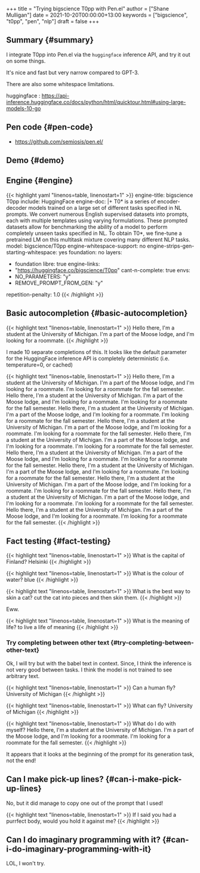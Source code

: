 +++
title = "Trying bigscience T0pp with Pen.el"
author = ["Shane Mulligan"]
date = 2021-10-20T00:00:00+13:00
keywords = ["bigscience", "t0pp", "pen", "nlp"]
draft = false
+++

## Summary {#summary}

I integrate T0pp into Pen.el via the
`huggingface` inference API, and try it out on some things.

It's nice and fast but very narrow compared to GPT-3.

There are also some whitespace limitations.

huggingface
: <https://api-inference.huggingface.co/docs/python/html/quicktour.html#using-large-models-10-go>


## Pen code {#pen-code}

-   <https://github.com/semiosis/pen.el/>


## Demo {#demo}

<!-- Play on asciinema.com -->
<!-- <a title="asciinema recording" href="https://asciinema.org/a/P2pIxqEclot2qHw9GHLh93vqk" target="_blank"><img alt="asciinema recording" src="https://asciinema.org/a/P2pIxqEclot2qHw9GHLh93vqk.svg" /></a> -->
<!-- Play on the blog -->
<script src="https://asciinema.org/a/P2pIxqEclot2qHw9GHLh93vqk.js" id="asciicast-P2pIxqEclot2qHw9GHLh93vqk" async></script>


## Engine {#engine}

{{< highlight yaml "linenos=table, linenostart=1" >}}
engine-title: bigscience T0pp
include: HuggingFace
engine-doc: |+
    T0* is a series of encoder-decoder models
    trained on a large set of different tasks
    specified in NL prompts. We convert
    numerous English supervised datasets into
    prompts, each with multiple templates
    using varying formulations. These prompted
    datasets allow for benchmarking the
    ability of a model to perform completely
    unseen tasks specified in NL. To obtain
    T0*, we fine-tune a pretrained LM on this
    multitask mixture covering many different
    NLP tasks.
model: bigscience/T0pp
engine-whitespace-support: no
engine-strips-gen-starting-whitespace: yes
foundation: no
layers:
- foundation
libre: true
engine-links:
- "https://huggingface.co/bigscience/T0pp"
cant-n-complete: true
envs:
- NO_PARAMETERS: "y"
- REMOVE_PROMPT_FROM_GEN: "y"

repetition-penalty: 1.0
{{< /highlight >}}


## Basic autocompletion {#basic-autocompletion}

{{< highlight text "linenos=table, linenostart=1" >}}
Hello there, I'm a student at the University
of Michigan. I'm a part of the Moose lodge,
and I'm looking for a roommate.
{{< /highlight >}}

I made 10 separate completions of this. It
looks like the default parameter for the
HuggingFace inference API is completely
deterministic (i.e. temperature=0, or cached)

{{< highlight text "linenos=table, linenostart=1" >}}
Hello there, I'm a student at the University
of Michigan. I'm a part of the Moose lodge,
and I'm looking for a roommate. I'm looking for a roommate for the fall semester.
Hello there, I'm a student at the University
of Michigan. I'm a part of the Moose lodge,
and I'm looking for a roommate. I'm looking for a roommate for the fall semester.
Hello there, I'm a student at the University
of Michigan. I'm a part of the Moose lodge,
and I'm looking for a roommate. I'm looking for a roommate for the fall semester.
Hello there, I'm a student at the University
of Michigan. I'm a part of the Moose lodge,
and I'm looking for a roommate. I'm looking for a roommate for the fall semester.
Hello there, I'm a student at the University
of Michigan. I'm a part of the Moose lodge,
and I'm looking for a roommate. I'm looking for a roommate for the fall semester.
Hello there, I'm a student at the University
of Michigan. I'm a part of the Moose lodge,
and I'm looking for a roommate. I'm looking for a roommate for the fall semester.
Hello there, I'm a student at the University
of Michigan. I'm a part of the Moose lodge,
and I'm looking for a roommate. I'm looking for a roommate for the fall semester.
Hello there, I'm a student at the University
of Michigan. I'm a part of the Moose lodge,
and I'm looking for a roommate. I'm looking for a roommate for the fall semester.
Hello there, I'm a student at the University
of Michigan. I'm a part of the Moose lodge,
and I'm looking for a roommate. I'm looking for a roommate for the fall semester.
Hello there, I'm a student at the University
of Michigan. I'm a part of the Moose lodge,
and I'm looking for a roommate. I'm looking for a roommate for the fall semester.
{{< /highlight >}}


## Fact testing {#fact-testing}

{{< highlight text "linenos=table, linenostart=1" >}}
What is the capital of Finland? Helsinki
{{< /highlight >}}

{{< highlight text "linenos=table, linenostart=1" >}}
What is the colour of water? blue
{{< /highlight >}}

{{< highlight text "linenos=table, linenostart=1" >}}
What is the best way to skin a cat? cut the cat into pieces and then skin them.
{{< /highlight >}}

Eww.

{{< highlight text "linenos=table, linenostart=1" >}}
What is the meaning of life? to live a life of meaning
{{< /highlight >}}


### Try completing between other text {#try-completing-between-other-text}

Ok, I will try but with the babel text in
context. Since, I think the inference is not
very good between tasks. I think the model is
not trained to see arbitrary text.

{{< highlight text "linenos=table, linenostart=1" >}}
Can a human fly? University of Michigan
{{< /highlight >}}

{{< highlight text "linenos=table, linenostart=1" >}}
What can fly? University of Michigan
{{< /highlight >}}

{{< highlight text "linenos=table, linenostart=1" >}}
What do I do with myself? Hello there, I'm a
student at the University of Michigan. I'm a
part of the Moose lodge, and I'm looking for a
roommate. I'm looking for a roommate for the
fall semester.
{{< /highlight >}}

It appears that it looks at the beginning of
the prompt for its generation task, not the
end!


## Can I make pick-up lines? {#can-i-make-pick-up-lines}

No, but it did manage to copy one out of the prompt that I used!

{{< highlight text "linenos=table, linenostart=1" >}}
If I said you had a purrfect body, would you hold it against me?
{{< /highlight >}}


## Can I do imaginary programming with it? {#can-i-do-imaginary-programming-with-it}

LOL, I won't try.